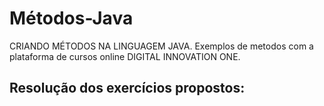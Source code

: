 # Métodos-Java

CRIANDO MÉTODOS NA LINGUAGEM JAVA. 
Exemplos de metodos com a plataforma de cursos online DIGITAL INNOVATION ONE.

## Resolução dos exercícios propostos:
